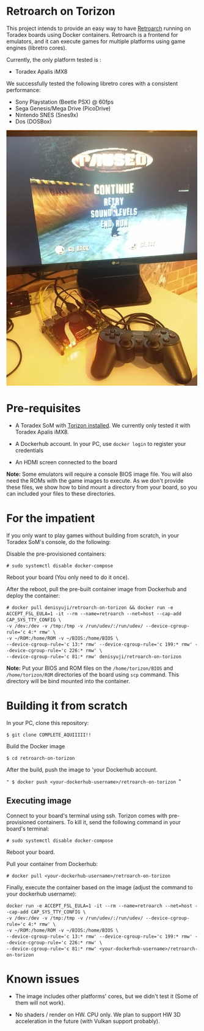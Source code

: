 # Retroarch on Torizon #

This project intends to provide an easy way to have [Retroarch](https://www.retroarch.com/) running on Toradex boards using Docker containers. Retroarch is a frontend for emulators, and it can execute games for multiple platforms using game engines (libretro cores).

Currently, the only platform tested is :

- Toradex Apalis iMX8

We successfully tested the following libretro cores with a consistent performance:

- Sony Playstation (Beetle PSX) @ 60fps
- Sega Genesis/Mega Drive (PicoDrive)
- Nintendo SNES (Snes9x)
- Dos (DOSBox)

![PSX1 running on Apalis iMX8](screenshot.jpg)

# Pre-requisites #

- A Toradex SoM with [Torizon installed](https://developer.toradex.com/getting-started/module-1-from-the-box-to-the-shell/installing-the-operating-system-torizon-ixora?som=apalis-imx8&board=ixora-carrier-board&os=torizon&desktop=linux). We currently only tested it with Toradex Apalis iMX8.

- A Dockerhub account. In your PC, use `docker login` to register your credentials

- An HDMI screen connected to the board

**Note:** Some emulators will require a console BIOS image file. You will also need the ROMs with the game images to execute. As we don't provide these files, we show how to bind mount a directory from your board, so you can included your files to these directories.


# For the impatient #

If you only want to play games without building from scratch, in your Toradex SoM's console, do the following:

Disable the pre-provisioned containers:

```
# sudo systemctl disable docker-compose
```

Reboot your board (You only need to do it once).

After the reboot, pull the pre-built container image from Dockerhub and deploy the container:

```
# docker pull denisyuji/retroarch-on-torizon && docker run -e ACCEPT_FSL_EULA=1 -it --rm --name=retroarch --net=host --cap-add CAP_SYS_TTY_CONFIG \
-v /dev:/dev -v /tmp:/tmp -v /run/udev/:/run/udev/ --device-cgroup-rule='c 4:* rmw' \
-v ~/ROM:/home/ROM -v ~/BIOS:/home/BIOS \
--device-cgroup-rule='c 13:* rmw' --device-cgroup-rule='c 199:* rmw' --device-cgroup-rule='c 226:* rmw' \
--device-cgroup-rule='c 81:* rmw' denisyuji/retroarch-on-torizon
```

**Note:** Put your BIOS and ROM files on the `/home/torizon/BIOS` and `/home/torizon/ROM` directories of the board using `scp` command. This directory will be bind mounted into the container.

# Building it from scratch #

In your PC, clone this repository:

```
$ git clone COMPLETE_AQUIIIII!!
```

Build the Docker image

```
$ cd retroarch-on-torizon
```

After the build, push the image to 'your Dockerhub account.

`"
$ docker push <your-dockerhub-username>/retroarch-on-torizon
`"

## Executing image ##

Connect to your board's terminal using ssh. Torizon comes with pre-provisioned containers. To kill it, send the following command in your board's terminal:

```
# sudo systemctl disable docker-compose
```

Reboot your board.

Pull your container from Dockerhub:

```
# docker pull <your-dockerhub-username>/retroarch-on-torizon
```

Finally, execute the container based on the image (adjust the command to your dockerhub username):

```
docker run -e ACCEPT_FSL_EULA=1 -it --rm --name=retroarch --net=host --cap-add CAP_SYS_TTY_CONFIG \
-v /dev:/dev -v /tmp:/tmp -v /run/udev/:/run/udev/ --device-cgroup-rule='c 4:* rmw' \
-v ~/ROM:/home/ROM -v ~/BIOS:/home/BIOS \
--device-cgroup-rule='c 13:* rmw' --device-cgroup-rule='c 199:* rmw' --device-cgroup-rule='c 226:* rmw' \
--device-cgroup-rule='c 81:* rmw' <your-dockerhub-username>/retroarch-on-torizon
```

# Known issues

- The image includes other platforms' cores, but we didn't test it (Some of them will not work).

- No shaders / render on HW. CPU only. We plan to support HW 3D acceleration in the future (with Vulkan support probably).